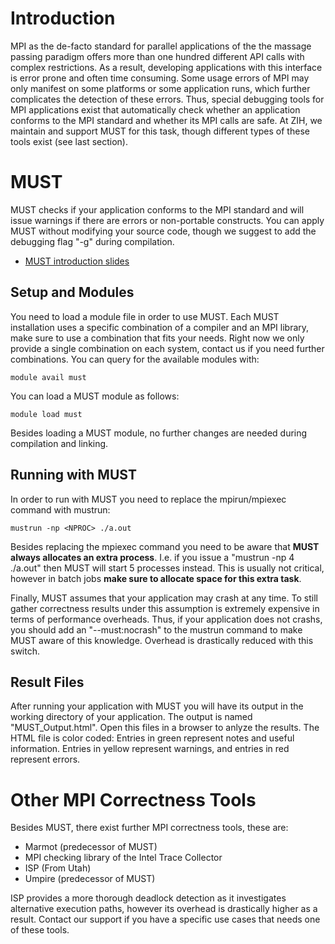 # Introduction

MPI as the de-facto standard for parallel applications of the the
massage passing paradigm offers more than one hundred different API
calls with complex restrictions. As a result, developing applications
with this interface is error prone and often time consuming. Some usage
errors of MPI may only manifest on some platforms or some application
runs, which further complicates the detection of these errors. Thus,
special debugging tools for MPI applications exist that automatically
check whether an application conforms to the MPI standard and whether
its MPI calls are safe. At ZIH, we maintain and support MUST for this
task, though different types of these tools exist (see last section).

# MUST

MUST checks if your application conforms to the MPI standard and will
issue warnings if there are errors or non-portable constructs. You can
apply MUST without modifying your source code, though we suggest to add
the debugging flag "-g" during compilation.

-   [MUST introduction slides](%ATTACHURL%/parallel_debugging_must.pdf)

## Setup and Modules

You need to load a module file in order to use MUST. Each MUST
installation uses a specific combination of a compiler and an MPI
library, make sure to use a combination that fits your needs. Right now
we only provide a single combination on each system, contact us if you
need further combinations. You can query for the available modules with:

    module avail must

You can load a MUST module as follows:

    module load must

Besides loading a MUST module, no further changes are needed during
compilation and linking.

## Running with MUST

In order to run with MUST you need to replace the mpirun/mpiexec command
with mustrun:

    mustrun -np <NPROC> ./a.out

Besides replacing the mpiexec command you need to be aware that **MUST
always allocates an extra process**. I.e. if you issue a "mustrun -np 4
./a.out" then MUST will start 5 processes instead. This is usually not
critical, however in batch jobs **make sure to allocate space for this
extra task**.

Finally, MUST assumes that your application may crash at any time. To
still gather correctness results under this assumption is extremely
expensive in terms of performance overheads. Thus, if your application
does not crashs, you should add an "--must:nocrash" to the mustrun
command to make MUST aware of this knowledge. Overhead is drastically
reduced with this switch.

## Result Files

After running your application with MUST you will have its output in the
working directory of your application. The output is named
"MUST_Output.html". Open this files in a browser to anlyze the results.
The HTML file is color coded: Entries in green represent notes and
useful information. Entries in yellow represent warnings, and entries in
red represent errors.

# Other MPI Correctness Tools

Besides MUST, there exist further MPI correctness tools, these are:

-   Marmot (predecessor of MUST)
-   MPI checking library of the Intel Trace Collector
-   ISP (From Utah)
-   Umpire (predecessor of MUST)

ISP provides a more thorough deadlock detection as it investigates
alternative execution paths, however its overhead is drastically higher
as a result. Contact our support if you have a specific use cases that
needs one of these tools.
